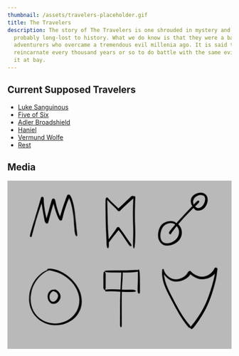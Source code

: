 ```yaml
---
thumbnail: /assets/travelers-placeholder.gif
title: The Travelers
description: The story of The Travelers is one shrouded in mystery and is
  probably long-lost to history. What we do know is that they were a band of
  adventurers who overcame a tremendous evil millenia ago. It is said that they
  reincarnate every thousand years or so to do battle with the same evil to keep
  it at bay.
---
```

## Current Supposed Travelers

<ul>
  <li><a href="https://ddb.ac/characters/17274199/5uA0VU" target="_blank">Luke Sanguinous</a></li>
  <li><a href="https://ddb.ac/characters/16527077/Fk64dB" target="_blank">Five of Six</a></li>
  <li><a href="https://ddb.ac/characters/17710239/VpNWkd" target="_blank">Adler Broadshield</a></li>
  <li><a href="https://ddb.ac/characters/17041655/PTdrGd" target="_blank">Haniel</a></li>
  <li><a href="https://ddb.ac/characters/19268207/nyxiqs" target="_blank">Vermund Wolfe</a></li>
  <li><a href="https://ddb.ac/characters/24242666/racTlO" target="_blank">Rest</a></li>
</ul>

## Media

![](/assets/travelers-sigils.png)